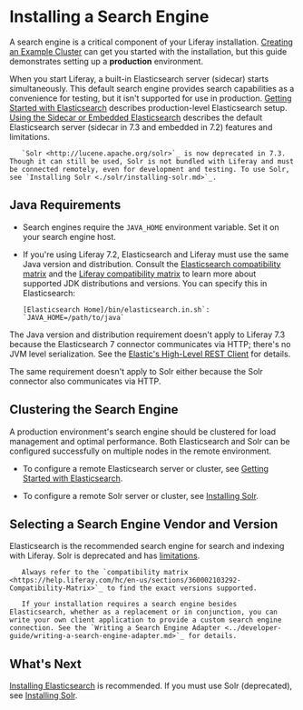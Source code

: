 # Installing a Search Engine

A search engine is a critical component of your Liferay installation. [Creating an Example Cluster](./../../installation-and-upgrades/setting-up-liferay-dxp/clustering-for-high-availability/example-creating-a-simple-dxp-cluster.md#prepare-a-search-engine) can get you started with the installation, but this guide demonstrates setting up a **production** environment.

<!-- MAKE A DIAGRAM SIMILAR TO THE CCR ONE BUT WITH JUST ONE CONNECTION -->

When you start Liferay, a built-in Elasticsearch server (sidecar) starts simultaneously. This default search engine provides search capabilities as a convenience for testing, but it isn't supported for use in production. [Getting Started with Elasticsearch](./elasticsearch/getting-started-with-elasticsearch.md) describes production-level Elasticsearch setup. [Using the Sidecar or Embedded Elasticsearch](./elasticsearch/using-the-sidecar-or-embedded-elasticsearch.md) describes the default Elasticsearch server (sidecar in 7.3 and embedded in 7.2) features and limitations.

```note::
   `Solr <http://lucene.apache.org/solr>`_ is now deprecated in 7.3. Though it can still be used, Solr is not bundled with Liferay and must be connected remotely, even for development and testing. To use Solr, see `Installing Solr <./solr/installing-solr.md>`_.
```

## Java Requirements

* Search engines require the `JAVA_HOME` environment variable. Set it on your search engine host.

* If you're using Liferay 7.2, Elasticsearch and Liferay must use the same Java version and distribution. Consult the [Elasticsearch compatibility matrix](https://www.elastic.co/support/matrix#matrix_jvm) and the [Liferay compatibility matrix](https://help.liferay.com/hc/sections/360002103292-Compatibility-Matrix) to learn more about supported JDK distributions and versions. You can specify this in Elasticsearch:

    ```properties
    [Elasticsearch Home]/bin/elasticsearch.in.sh`: `JAVA_HOME=/path/to/java`
    ```

The Java version and distribution requirement doesn't apply to Liferay 7.3 because the Elasticsearch 7 connector communicates via HTTP; there's no JVM level serialization. See the [Elastic's High-Level REST Client](https://www.elastic.co/guide/en/elasticsearch/client/java-rest/7.x/java-rest-high.html) for details.

The same requirement doesn't apply to Solr either because the Solr connector also communicates via HTTP.

## Clustering the Search Engine

A production environment's search engine should be clustered for load management and optimal performance. Both Elasticsearch and Solr can be configured successfully on multiple nodes in the remote environment.

* To configure a remote Elasticsearch server or cluster, see [Getting Started with Elasticsearch](./elasticsearch/getting-started-with-elasticsearch.md).

* To configure a remote Solr server or cluster, see [Installing Solr](./solr/installing-solr/installing-solr.md).

## Selecting a Search Engine Vendor and Version

Elasticsearch is the recommended search engine for search and indexing with Liferay. Solr is deprecated and has [limitations](./solr/solr-limitations.md).

```important::
   Always refer to the `compatibility matrix <https://help.liferay.com/hc/en-us/sections/360002103292-Compatibility-Matrix>`_ to find the exact versions supported.
```

```note::
   If your installation requires a search engine besides Elasticsearch, whether as a replacement or in conjunction, you can write your own client application to provide a custom search engine connection. See the `Writing a Search Engine Adapter <../developer-guide/writing-a-search-engine-adapter.md>`_ for details.
```

## What's Next 

[Installing Elasticsearch](./elasticsearch/getting-started-with-elasticsearch.md) is recommended. If you must use Solr (deprecated), see [Installing Solr](./solr/installing-solr/installing-solr.md). 
